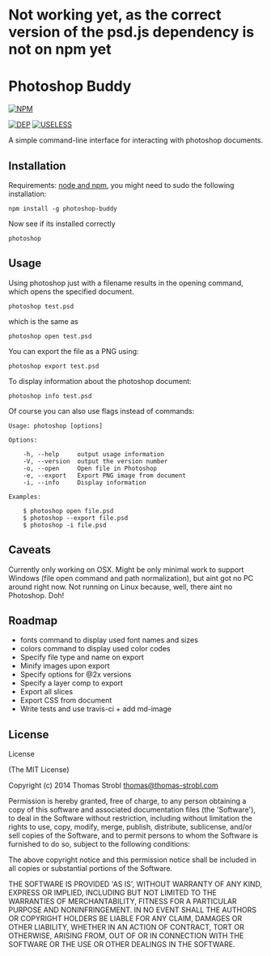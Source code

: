 # Not working yet, as the correct version of the psd.js dependency is not on npm yet

# Photoshop Buddy

[![NPM](https://nodei.co/npm/photoshop-buddy.png?downloads=true)](https://nodei.co/npm/photoshop-buddy/)

[![DEP](https://david-dm.org/tom2strobl/photoshop-buddy.png)](https://david-dm.org/tom2strobl/photoshop-buddy)
[![USELESS](http://img.shields.io/badge/useless-badge-green.svg)]()

A simple command-line interface for interacting with photoshop documents.

## Installation

Requirements: [node and npm](http://nodejs.org/), you might need to sudo the following installation:

    npm install -g photoshop-buddy

Now see if its installed correctly

    photoshop

## Usage

Using photoshop just with a filename results in the opening command, which opens the specified document.

    photoshop test.psd

which is the same as

    photoshop open test.psd

You can export the file as a PNG using:

    photoshop export test.psd

To display information about the photoshop document:

    photoshop info test.psd

Of course you can also use flags instead of commands:

    Usage: photoshop [options]

    Options:

        -h, --help     output usage information
        -V, --version  output the version number
        -o, --open     Open file in Photoshop
        -e, --export   Export PNG image from document
        -i, --info     Display information

    Examples:

        $ photoshop open file.psd
        $ photoshop --export file.psd
        $ photoshop -i file.psd

## Caveats

Currently only working on OSX. Might be only minimal work to support Windows (file open command and path normalization), but aint got no PC around right now. Not running on Linux because, well, there aint no Photoshop. Doh!

## Roadmap

- fonts command to display used font names and sizes
- colors command to display used color codes
- Specify file type and name on export
- Minify images upon export
- Specify options for @2x versions
- Specify a layer comp to export
- Export all slices
- Export CSS from document
- Write tests and use travis-ci + add md-image

## License

License

(The MIT License)

Copyright (c) 2014 Thomas Strobl <thomas@thomas-strobl.com>

Permission is hereby granted, free of charge, to any person obtaining a copy of this software and associated documentation files (the 'Software'), to deal in the Software without restriction, including without limitation the rights to use, copy, modify, merge, publish, distribute, sublicense, and/or sell copies of the Software, and to permit persons to whom the Software is furnished to do so, subject to the following conditions:

The above copyright notice and this permission notice shall be included in all copies or substantial portions of the Software.

THE SOFTWARE IS PROVIDED 'AS IS', WITHOUT WARRANTY OF ANY KIND, EXPRESS OR IMPLIED, INCLUDING BUT NOT LIMITED TO THE WARRANTIES OF MERCHANTABILITY, FITNESS FOR A PARTICULAR PURPOSE AND NONINFRINGEMENT. IN NO EVENT SHALL THE AUTHORS OR COPYRIGHT HOLDERS BE LIABLE FOR ANY CLAIM, DAMAGES OR OTHER LIABILITY, WHETHER IN AN ACTION OF CONTRACT, TORT OR OTHERWISE, ARISING FROM, OUT OF OR IN CONNECTION WITH THE SOFTWARE OR THE USE OR OTHER DEALINGS IN THE SOFTWARE.
